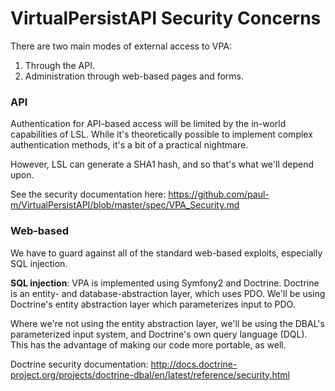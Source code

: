 VirtualPersistAPI Security Concerns
===================================

There are two main modes of external access to VPA:

1. Through the API.
2. Administration through web-based pages and forms.

### API

Authentication for API-based access will be limited by the in-world capabilities of LSL. While it's theoretically possible to implement complex authentication methods, it's a bit of a practical nightmare.

However, LSL can generate a SHA1 hash, and so that's what we'll depend upon.

See the security documentation here: https://github.com/paul-m/VirtualPersistAPI/blob/master/spec/VPA_Security.md

### Web-based

We have to guard against all of the standard web-based exploits, especially SQL injection.

**SQL injection**: VPA is implemented using Symfony2 and Doctrine. Doctrine is an entity- and database-abstraction layer, which uses PDO. We'll be using Doctrine's entity abstraction layer which parameterizes input to PDO.

Where we're not using the entity abstraction layer, we'll be using the DBAL's parameterized input system, and Doctrine's own query language (DQL). This has the advantage of making our code more portable, as well.

Doctrine security documentation: http://docs.doctrine-project.org/projects/doctrine-dbal/en/latest/reference/security.html

